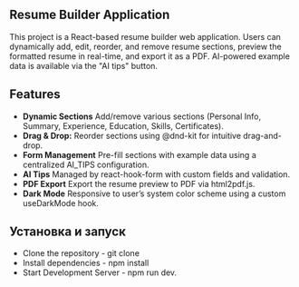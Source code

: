 ## Resume Builder Application

This project is a React-based resume builder web application. Users can dynamically add, edit, reorder, and remove resume sections, preview the formatted resume in real-time, and export it as a PDF. AI-powered example data is available via the "AI tips" button.

## Features
- **Dynamic Sections** Add/remove various sections (Personal Info, Summary, Experience, Education, Skills, Certificates).
- **Drag & Drop:** Reorder sections using @dnd-kit for intuitive drag-and-drop.
- **Form Management** Pre-fill sections with example data using a centralized AI_TIPS configuration.
- **AI Tips** Managed by react-hook-form with custom fields and validation.
- **PDF Export** Export the resume preview to PDF via html2pdf.js.
- **Dark Mode** Responsive to user’s system color scheme using a custom useDarkMode hook.

## Установка и запуск

- Clone the repository - git clone
- Install dependencies - npm install
- Start Development Server - npm run dev.

